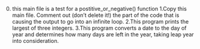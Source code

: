 0. this main file is a test for a postitive_or_negative() function
1.Copy this main file. Comment out (don’t delete it!) the part of the code that is causing the output to go into an infinite loop.
2.This program prints the largest of three integers.
3.This program converts a date to the day of year and determines how many days are left in the year, taking leap year into consideration.
